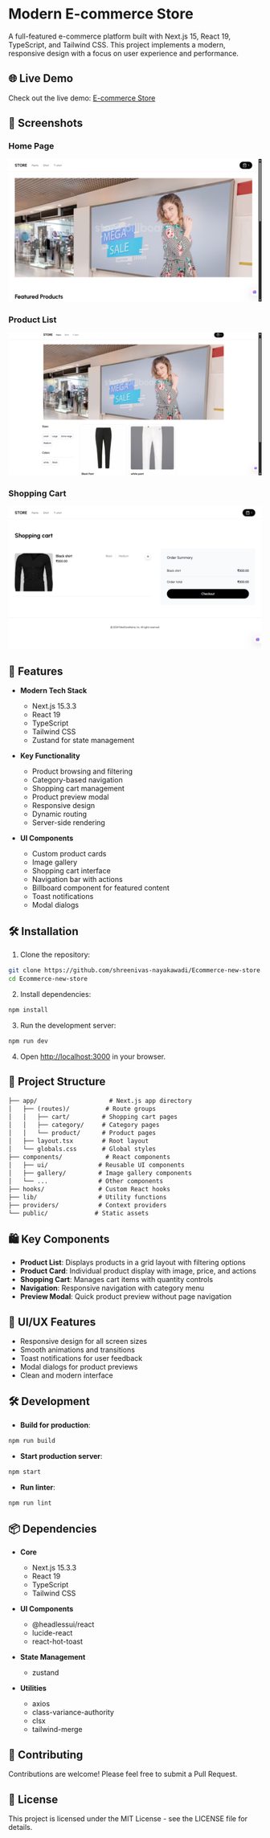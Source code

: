 # Modern E-commerce Store

A full-featured e-commerce platform built with Next.js 15, React 19, TypeScript, and Tailwind CSS. This project implements a modern, responsive design with a focus on user experience and performance.

## 🌐 Live Demo

Check out the live demo: [E-commerce Store](https://ecommerce-new-store.vercel.app/cart)

## 📸 Screenshots

### Home Page
![Home Page](./screenshots/Screenshot%202025-06-14%20003920.png)
### Product List
![Product List](./screenshots/Screenshot%202025-06-14%20003952.png)

### Shopping Cart
![Shopping Cart](./screenshots/Screenshot%202025-06-14%20003857.png)

## 🚀 Features

- **Modern Tech Stack**
  - Next.js 15.3.3
  - React 19
  - TypeScript
  - Tailwind CSS
  - Zustand for state management

- **Key Functionality**
  - Product browsing and filtering
  - Category-based navigation
  - Shopping cart management
  - Product preview modal
  - Responsive design
  - Dynamic routing
  - Server-side rendering

- **UI Components**
  - Custom product cards
  - Image gallery
  - Shopping cart interface
  - Navigation bar with actions
  - Billboard component for featured content
  - Toast notifications
  - Modal dialogs

## 🛠️ Installation

1. Clone the repository:
```bash
git clone https://github.com/shreenivas-nayakawadi/Ecommerce-new-store.git
cd Ecommerce-new-store
```

2. Install dependencies:
```bash
npm install
```

3. Run the development server:
```bash
npm run dev
```

4. Open [http://localhost:3000](http://localhost:3000) in your browser.

## 📁 Project Structure

```
├── app/                    # Next.js app directory
│   ├── (routes)/          # Route groups
│   │   ├── cart/         # Shopping cart pages
│   │   ├── category/     # Category pages
│   │   └── product/      # Product pages
│   ├── layout.tsx        # Root layout
│   └── globals.css       # Global styles
├── components/            # React components
│   ├── ui/              # Reusable UI components
│   ├── gallery/         # Image gallery components
│   └── ...              # Other components
├── hooks/               # Custom React hooks
├── lib/                 # Utility functions
├── providers/           # Context providers
└── public/             # Static assets
```

## 🛍️ Key Components

- **Product List**: Displays products in a grid layout with filtering options
- **Product Card**: Individual product display with image, price, and actions
- **Shopping Cart**: Manages cart items with quantity controls
- **Navigation**: Responsive navigation with category menu
- **Preview Modal**: Quick product preview without page navigation

## 🎨 UI/UX Features

- Responsive design for all screen sizes
- Smooth animations and transitions
- Toast notifications for user feedback
- Modal dialogs for product previews
- Clean and modern interface

## 🛠️ Development

- **Build for production**:
```bash
npm run build
```

- **Start production server**:
```bash
npm start
```

- **Run linter**:
```bash
npm run lint
```

## 📦 Dependencies

- **Core**
  - Next.js 15.3.3
  - React 19
  - TypeScript
  - Tailwind CSS

- **UI Components**
  - @headlessui/react
  - lucide-react
  - react-hot-toast

- **State Management**
  - zustand

- **Utilities**
  - axios
  - class-variance-authority
  - clsx
  - tailwind-merge

## 🤝 Contributing

Contributions are welcome! Please feel free to submit a Pull Request.

## 📝 License

This project is licensed under the MIT License - see the LICENSE file for details.
